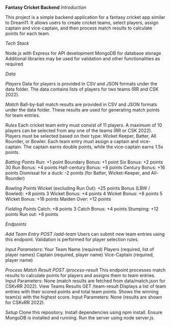 **Fantasy Cricket Backend**
*Introduction*

This project is a simple backend application for a fantasy cricket app similar to Dream11. It allows users to create cricket teams, select players, assign captain and vice-captain, and then process match results to calculate points for each team.

*Tech Stack*

Node.js with Express for API development
MongoDB for database storage
Additional libraries may be used for validation and other functionalities as required

*Data*

*Players*
Data for players is provided in CSV and JSON formats under the data folder.
The data contains lists of players for two teams (RR and CSK 2022).

*Match*
Ball-by-ball match results are provided in CSV and JSON formats under the data folder.
These results are used for generating match points for team entries.

*Rules*
Each cricket team entry must consist of 11 players.
A maximum of 10 players can be selected from any one of the teams (RR or CSK 2022).
Players must be selected based on their type: Wicket Keeper, Batter, All Rounder, or Bowler.
Each team entry must assign a captain and vice-captain.
The captain earns double points, while the vice-captain earns 1.5x points.

*Batting Points*
Run: +1 point
Boundary Bonus: +1 point
Six Bonus: +2 points
30 Run Bonus: +4 points
Half-century Bonus: +8 points
Century Bonus: +16 points
Dismissal for a duck: -2 points (for Batter, Wicket-Keeper, and All-Rounder)

*Bowling Points*
Wicket (excluding Run Out): +25 points
Bonus (LBW / Bowled): +8 points
3 Wicket Bonus: +4 points
4 Wicket Bonus: +8 points
5 Wicket Bonus: +16 points
Maiden Over: +12 points

*Fielding Points*
Catch: +8 points
3 Catch Bonus: +4 points
Stumping: +12 points
Run out: +6 points

*Endpoints*


*Add Team Entry POST /add-team*
Users can submit new team entries using this endpoint.
Validation is performed for player selection rules.

*Input Parameters:*
Your Team Name (required)
Players (required, list of player names)
Captain (required, player name)
Vice-Captain (required, player name)

*Process Match Result POST /process-result*
This endpoint processes match results to calculate points for players and assigns them to team entries.
Input Parameters: None (match results are fetched from data/match.json for CSKvRR 2022).
View Teams Results GET /team-result
Displays a list of team entries with their scored points and total team points.
Shows the winning team(s) with the highest score.
Input Parameters: None (results are shown for CSKvRR 2022).

*Setup*
Clone this repository.
Install dependencies using npm install.
Ensure MongoDB is installed and running.
Run the server using node server.js.

